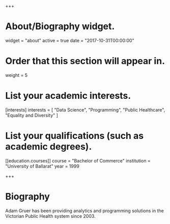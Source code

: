+++
# About/Biography widget.
widget = "about"
active = true
date = "2017-10-31T00:00:00"

# Order that this section will appear in.
weight = 5

# List your academic interests.
[interests]
  interests = [
    "Data Science",
	"Programming",
    "Public Healthcare",
    "Equality and Diversity"
  ]

# List your qualifications (such as academic degrees).
[[education.courses]]
  course = "Bachelor of Commerce"
  institution = "University of Ballarat"
  year = 1999

 
+++

# Biography

Adam Gruer has been providing analytics and programming solutions in the Victorian Public Health system since 2003.  
